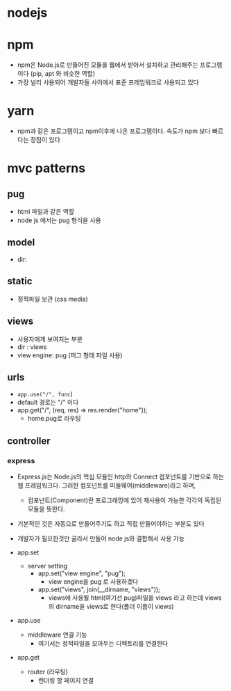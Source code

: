 # nodejs

# npm
* npm은 Node.js로 만들어진 모듈을 웹에서 받아서 설치하고 관리해주는 프로그램이다 (pip, apt 와 비슷한 역할)
* 가장 널리 사용되어 개발자들 사이에서 표준 프레임워크로 사용되고 있다
# yarn
* npm과 같은 프로그램이고 npm이후에 나온 프로그램이다. 속도가 npm 보다 빠르다는 장점이 있다

# mvc patterns

## pug
* html 파일과 같은 역할 
* node js 에서는 pug 형식을 사용 

## model
* dir:

## static
* 정적파일 보관 (css media)

## views
* 사용자에게 보여지는 부분 
* dir : views
* view engine: pug  (퍼그 형태 파일 사용)

## urls
* `app.use("/", func`)
* default 경로는 "/" 이다
* app.get("/", (req, res) => res.render("home"));
    * home.pug로 라우팅 

## controller

### express
* Express.js는 Node.js의 핵심 모듈인 http와 Connect 컴포넌트를 기반으로 하는 웹 프레임워크다. 그러한 컴포넌트를 미들웨어(middleware)라고 하며,
    * 컴포넌트(Component)란 프로그래밍에 있어 재사용이 가능한 각각의 독립된 모듈을 뜻한다. 
* 기본적인 것은 자동으로 만들어주기도 하고 직접 만들어야하는 부분도 있다
* 개발자가 필요한것만 골라서 만들어 node js와 결합해서 사용 가능

* app.set
    * server setting
        * app.set("view engine", "pug");
            * view engine을 pug 로 사용하겠다 
        * app.set("views", join(__dirname, "views"));
            * views에 사용될 html(여기선 pug)파일을 views 라고 하는데 views의 dirname을 views로 한다(폴더 이름이 views)
* app.use
    * middleware 연결 기능
        * 여기서는 정적파일을 모아두는 디렉토리를 연결한다
* app.get
    * router (라우팅)
        * 렌더링 할 페이지 연결
